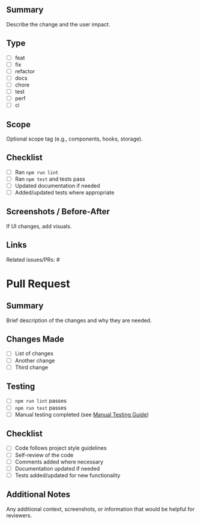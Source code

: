 ## Summary

Describe the change and the user impact.

## Type

- [ ] feat
- [ ] fix
- [ ] refactor
- [ ] docs
- [ ] chore
- [ ] test
- [ ] perf
- [ ] ci

## Scope

Optional scope tag (e.g., components, hooks, storage).

## Checklist

- [ ] Ran `npm run lint`
- [ ] Ran `npm test` and tests pass
- [ ] Updated documentation if needed
- [ ] Added/updated tests where appropriate

## Screenshots / Before-After

If UI changes, add visuals.

## Links

Related issues/PRs: #

# Pull Request

## Summary
Brief description of the changes and why they are needed.

## Changes Made
- [ ] List of changes
- [ ] Another change
- [ ] Third change

## Testing
- [ ] `npm run lint` passes
- [ ] `npm run test` passes
- [ ] Manual testing completed (see [Manual Testing Guide](../docs/testing/MANUAL_TESTING_GUIDE.md))

## Checklist
- [ ] Code follows project style guidelines
- [ ] Self-review of the code
- [ ] Comments added where necessary
- [ ] Documentation updated if needed
- [ ] Tests added/updated for new functionality

## Additional Notes
Any additional context, screenshots, or information that would be helpful for reviewers.